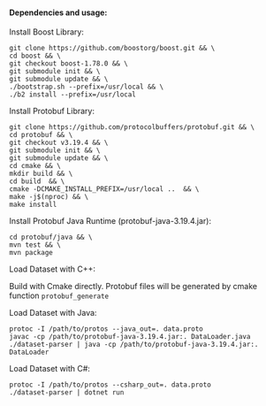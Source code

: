 #### Dependencies and usage:

Install Boost Library:

```
git clone https://github.com/boostorg/boost.git && \
cd boost && \
git checkout boost-1.78.0 && \
git submodule init && \
git submodule update && \
./bootstrap.sh --prefix=/usr/local && \
./b2 install --prefix=/usr/local
```

Install Protobuf Library:

```
git clone https://github.com/protocolbuffers/protobuf.git && \
cd protobuf && \
git checkout v3.19.4 && \
git submodule init && \
git submodule update && \
cd cmake && \
mkdir build && \
cd build  && \
cmake -DCMAKE_INSTALL_PREFIX=/usr/local ..  && \
make -j$(nproc) && \
make install
```

Install Protobuf Java Runtime (protobuf-java-3.19.4.jar):

```
cd protobuf/java && \
mvn test && \
mvn package
```

Load Dataset with C++:

Build with Cmake directly. Protobuf files will be generated by cmake function `protobuf_generate`

Load Dataset with Java:

```
protoc -I /path/to/protos --java_out=. data.proto
javac -cp /path/to/protobuf-java-3.19.4.jar:. DataLoader.java
./dataset-parser | java -cp /path/to/protobuf-java-3.19.4.jar:. DataLoader
```

Load Dataset with C#:

```
protoc -I /path/to/protos --csharp_out=. data.proto
./dataset-parser | dotnet run
```

